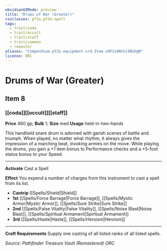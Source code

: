 ```yaml
---
obsidianUIMode: preview
title: "Drums of War (Greater)"
cssclasses: pf2e,pf2e-spell
tags:
  - trait/coda
  - trait/occult
  - trait/staff
  - trait/common
  - remaster
aliases: "Compendium.pf2e.equipment-srd.Item.cHP1s9Ntki9B1HgM"
license: ORC
---
```

# Drums of War (Greater)
## Item 8
### [[coda]][[occult]][[staff]]


**Price** 460 gp; 
**Bulk** 1; **Size** med
**Usage** held-in-two-hands

This handheld snare drum is adorned with garish scenes of battle and triumph. When played, no matter what rhythm, it always gives the impression of a marching beat, invoking armies on the move. While playing the drums, you gain a +1 item bonus to Performance checks and a +5-foot status bonus to your Speed.

* * *

**Activate** Cast a Spell

**Effect** You expend a number of charges from this instrument to cast a spell from its list.

*   **Cantrip** [[Spells/Shield|Shield]]
*   **1st** [[Spells/Force Barrage|Force Barrage]], [[Spells/Mystic Armor|Mystic Armor]], [[Spells/Sure Strike|Sure Strike]]
*   **2nd** [[Spells/False Vitality|False Vitality]], [[Spells/Noise Blast|Noise Blast]], [[Spells/Spiritual Armament|Spiritual Armament]]
*   **3rd** [[Spells/Haste|Haste]], [[Spells/Heroism|Heroism]]

* * *

**Craft Requirements** Supply one casting of all listed ranks of all listed spells.

*Source: Pathfinder Treasure Vault (Remastered)*
*ORC*